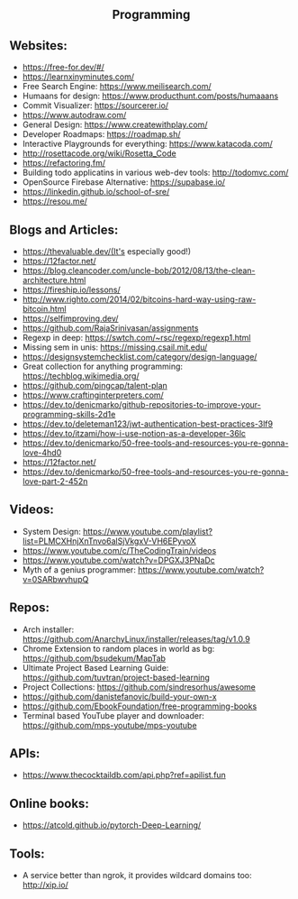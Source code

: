 <h2 align="center">Programming</h2>

## Websites:
 * https://free-for.dev/#/
 * https://learnxinyminutes.com/
 * Free Search Engine: https://www.meilisearch.com/
 * Humaans for design: https://www.producthunt.com/posts/humaaans
 * Commit Visualizer: https://sourcerer.io/
 * https://www.autodraw.com/
 * General Design: https://www.createwithplay.com/
 * Developer Roadmaps: https://roadmap.sh/
 * Interactive Playgrounds for everything: https://www.katacoda.com/
 * http://rosettacode.org/wiki/Rosetta_Code
 * https://refactoring.fm/
 * Building todo applicatins in various web-dev tools: http://todomvc.com/
 * OpenSource Firebase Alternative: https://supabase.io/
 * https://linkedin.github.io/school-of-sre/
 * https://resou.me/

## Blogs and Articles:
 * https://thevaluable.dev/(It's especially good!)
 * https://12factor.net/
 * https://blog.cleancoder.com/uncle-bob/2012/08/13/the-clean-architecture.html
 * https://fireship.io/lessons/
 * http://www.righto.com/2014/02/bitcoins-hard-way-using-raw-bitcoin.html
 * https://selfimproving.dev/
 * https://github.com/RajaSrinivasan/assignments
 * Regexp in deep: https://swtch.com/~rsc/regexp/regexp1.html
 * Missing sem in unis: https://missing.csail.mit.edu/
 * https://designsystemchecklist.com/category/design-language/
 * Great collection for anything programming: https://techblog.wikimedia.org/
 * https://github.com/pingcap/talent-plan
 * https://www.craftinginterpreters.com/
 * https://dev.to/denicmarko/github-repositories-to-improve-your-programming-skills-2d1e
 * https://dev.to/deleteman123/jwt-authentication-best-practices-3lf9
 * https://dev.to/itzami/how-i-use-notion-as-a-developer-36lc
 * https://dev.to/denicmarko/50-free-tools-and-resources-you-re-gonna-love-4hd0
 * https://12factor.net/
 * https://dev.to/denicmarko/50-free-tools-and-resources-you-re-gonna-love-part-2-452n

## Videos:
 * System Design: https://www.youtube.com/playlist?list=PLMCXHnjXnTnvo6alSjVkgxV-VH6EPyvoX
 * https://www.youtube.com/c/TheCodingTrain/videos
 * https://www.youtube.com/watch?v=DPGXJ3PNaDc
 * Myth of a genius programmer: https://www.youtube.com/watch?v=0SARbwvhupQ

## Repos:
 * Arch installer: https://github.com/AnarchyLinux/installer/releases/tag/v1.0.9
 * Chrome Extension to random places in world as bg: https://github.com/bsudekum/MapTab
 * Ultimate Project Based Learning Guide: https://github.com/tuvtran/project-based-learning
 * Project Collections: https://github.com/sindresorhus/awesome
 * https://github.com/danistefanovic/build-your-own-x
 * https://github.com/EbookFoundation/free-programming-books
 * Terminal based YouTube player and downloader: https://github.com/mps-youtube/mps-youtube

## APIs:
 * https://www.thecocktaildb.com/api.php?ref=apilist.fun

## Online books:
 * https://atcold.github.io/pytorch-Deep-Learning/

## Tools:
 * A service better than ngrok, it provides wildcard domains too: http://xip.io/
